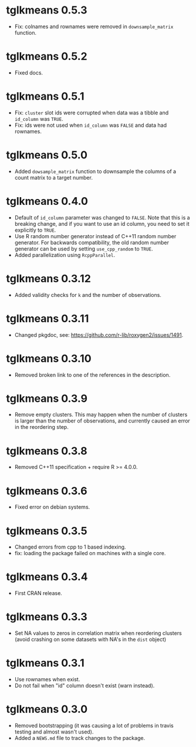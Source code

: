 # tglkmeans 0.5.3

* Fix: colnames and rownames were removed in `downsample_matrix` function.

# tglkmeans 0.5.2

* Fixed docs. 

# tglkmeans 0.5.1

* Fix: `cluster` slot ids were corrupted when data was a tibble and `id_column` was `TRUE`.
* Fix: ids were not used when `id_column` was `FALSE` and data had rownames.

# tglkmeans 0.5.0

* Added `dowsample_matrix` function to downsample the columns of a count matrix to a target number. 

# tglkmeans 0.4.0

* Default of `id_column` parameter was changed to `FALSE`. Note that this is a breaking change, and if you want to use an id column, you need to set it explicitly to `TRUE`.
* Use R random number generator instead of C++11 random number generator. For backwards compatibility, the old random number generator can be used by setting `use_cpp_random` to `TRUE`.
* Added parallelization using `RcppParallel`. 

# tglkmeans 0.3.12

* Added validity checks for `k` and the number of observations. 

# tglkmeans 0.3.11

* Changed pkgdoc, see: https://github.com/r-lib/roxygen2/issues/1491.

# tglkmeans 0.3.10

* Removed broken link to one of the references in the description.

# tglkmeans 0.3.9

* Remove empty clusters. This may happen when the number of clusters is larger than the number of observations, and currently caused an error in the reordering step.

# tglkmeans 0.3.8

* Removed C++11 specification + require R >= 4.0.0.

# tglkmeans 0.3.6

* Fixed error on debian systems. 

# tglkmeans 0.3.5

* Changed errors from cpp to 1 based indexing.
* fix: loading the package failed on machines with a single core. 

# tglkmeans 0.3.4 

* First CRAN release.

# tglkmeans 0.3.3

* Set NA values to zeros in correlation matrix when reordering clusters 
(avoid crashing on some datasets with NA's in the `dist` object)

# tglkmeans 0.3.1

* Use rownames when exist.
* Do not fail when "id" column doesn't exist (warn instead).

# tglkmeans 0.3.0

* Removed bootstrapping (it was causing a lot of problems in travis testing and almost wasn't used).
* Added a `NEWS.md` file to track changes to the package.
